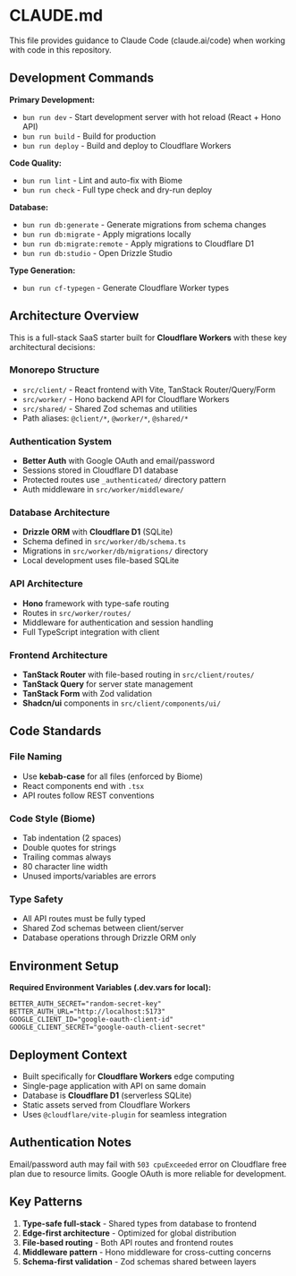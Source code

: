 # CLAUDE.md

This file provides guidance to Claude Code (claude.ai/code) when working with code in this repository.

## Development Commands

**Primary Development:**
- `bun run dev` - Start development server with hot reload (React + Hono API)
- `bun run build` - Build for production
- `bun run deploy` - Build and deploy to Cloudflare Workers

**Code Quality:**
- `bun run lint` - Lint and auto-fix with Biome
- `bun run check` - Full type check and dry-run deploy

**Database:**
- `bun run db:generate` - Generate migrations from schema changes
- `bun run db:migrate` - Apply migrations locally
- `bun run db:migrate:remote` - Apply migrations to Cloudflare D1
- `bun run db:studio` - Open Drizzle Studio

**Type Generation:**
- `bun run cf-typegen` - Generate Cloudflare Worker types

## Architecture Overview

This is a full-stack SaaS starter built for **Cloudflare Workers** with these key architectural decisions:

### Monorepo Structure
- `src/client/` - React frontend with Vite, TanStack Router/Query/Form
- `src/worker/` - Hono backend API for Cloudflare Workers
- `src/shared/` - Shared Zod schemas and utilities
- Path aliases: `@client/*`, `@worker/*`, `@shared/*`

### Authentication System
- **Better Auth** with Google OAuth and email/password
- Sessions stored in Cloudflare D1 database
- Protected routes use `_authenticated/` directory pattern
- Auth middleware in `src/worker/middleware/`

### Database Architecture
- **Drizzle ORM** with **Cloudflare D1** (SQLite)
- Schema defined in `src/worker/db/schema.ts`
- Migrations in `src/worker/db/migrations/` directory
- Local development uses file-based SQLite

### API Architecture
- **Hono** framework with type-safe routing
- Routes in `src/worker/routes/`
- Middleware for authentication and session handling
- Full TypeScript integration with client

### Frontend Architecture
- **TanStack Router** with file-based routing in `src/client/routes/`
- **TanStack Query** for server state management
- **TanStack Form** with Zod validation
- **Shadcn/ui** components in `src/client/components/ui/`

## Code Standards

### File Naming
- Use **kebab-case** for all files (enforced by Biome)
- React components end with `.tsx`
- API routes follow REST conventions

### Code Style (Biome)
- Tab indentation (2 spaces)
- Double quotes for strings
- Trailing commas always
- 80 character line width
- Unused imports/variables are errors

### Type Safety
- All API routes must be fully typed
- Shared Zod schemas between client/server
- Database operations through Drizzle ORM only

## Environment Setup

**Required Environment Variables (.dev.vars for local):**
```
BETTER_AUTH_SECRET="random-secret-key"
BETTER_AUTH_URL="http://localhost:5173"
GOOGLE_CLIENT_ID="google-oauth-client-id"
GOOGLE_CLIENT_SECRET="google-oauth-client-secret"
```

## Deployment Context

- Built specifically for **Cloudflare Workers** edge computing
- Single-page application with API on same domain
- Database is **Cloudflare D1** (serverless SQLite)
- Static assets served from Cloudflare Workers
- Uses `@cloudflare/vite-plugin` for seamless integration

## Authentication Notes

Email/password auth may fail with `503 cpuExceeded` error on Cloudflare free plan due to resource limits. Google OAuth is more reliable for development.

## Key Patterns

1. **Type-safe full-stack** - Shared types from database to frontend
2. **Edge-first architecture** - Optimized for global distribution
3. **File-based routing** - Both API routes and frontend routes
4. **Middleware pattern** - Hono middleware for cross-cutting concerns
5. **Schema-first validation** - Zod schemas shared between layers
